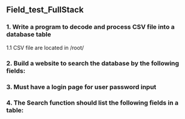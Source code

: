 ## Field_test_FullStack

### 1. Write a program to decode and process CSV file into a database table
  1.1 CSV file are located in /root/
  
### 2. Build a website to search the database by the following fields:
  
### 3. Must have a login page for user password input

### 4. The Search function should list the following fields in a table:
